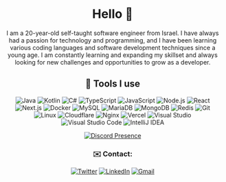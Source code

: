 <div align="center">
  
# Hello 👋
I am a 20-year-old self-taught software engineer from Israel. I have always had a passion for technology and programming, and I have been learning various coding languages and software development techniques since a young age. I am constantly learning and expanding my skillset and always looking for new challenges and opportunities to grow as a developer.

## 🔧 Tools I use 
![Java](https://img.shields.io/badge/-Java-black?&style=for-the-badge&logo=openjdk)
![Kotlin](https://img.shields.io/badge/Kotlin-black?&style=for-the-badge&logo=kotlin)
![C#](https://img.shields.io/badge/C%23-black?style=for-the-badge&logo=c%23)
![TypeScript](https://img.shields.io/badge/-TypeScript-black?&style=for-the-badge&logo=typescript)
![JavaScript](https://img.shields.io/badge/-JavaScript-black?&style=for-the-badge&logo=javascript)
![Node.js](https://img.shields.io/badge/-NodeJS-black?&style=for-the-badge&logo=Node.js)
![React](https://img.shields.io/badge/-React-black?&style=for-the-badge&logo=react)
![Next.js](https://img.shields.io/badge/-Next.js-black?&style=for-the-badge&logo=next.js)
![Docker](https://img.shields.io/badge/-Docker-black?&style=for-the-badge&logo=docker)
![MySQL](https://img.shields.io/badge/-MySQL-black?&style=for-the-badge&logo=mysql)
![MariaDB](https://img.shields.io/badge/-MariaDB-black?&style=for-the-badge&logo=mariadb)
![MongoDB](https://img.shields.io/badge/-MongoDB-black?&style=for-the-badge&logo=mongodb)
![Redis](https://img.shields.io/badge/-Redis-black?&style=for-the-badge&logo=redis)
![Git](https://img.shields.io/badge/-Git-black?&style=for-the-badge&logo=git)
![Linux](https://img.shields.io/badge/-Linux-black?&style=for-the-badge&logo=linux)
![Cloudflare](https://img.shields.io/badge/-Cloudflare-black?&style=for-the-badge&logo=cloudflare)
![Nginx](https://img.shields.io/badge/-Nginx-black?&style=for-the-badge&logo=nginx)
![Vercel](https://img.shields.io/badge/-Vercel-black?&style=for-the-badge&logo=vercel)
![Visual Studio](https://img.shields.io/badge/-Visual%20Studio-black?&style=for-the-badge&logo=visualstudio)
![Visual Studio Code](https://img.shields.io/badge/-Visual%20Studio%20Code-black?&style=for-the-badge&logo=visualstudiocode)
![IntelliJ IDEA](https://img.shields.io/badge/-IntelliJ%20IDEA-black?&style=for-the-badge&logo=intellijidea)

[![Discord Presence](https://lanyard.cnrad.dev/api/185711883460935680)](https://discord.com/users/185711883460935680)

### ✉️ Contact:
[![Twitter](https://img.shields.io/badge/twitter-%230077B5.svg?style=for-the-badge&logo=twitter&logoColor=white)](https://twitter.com/itsrishon)
[![LinkedIn](https://img.shields.io/badge/linkedin-%230077B5.svg?style=for-the-badge&logo=linkedin&logoColor=white)](https://www.linkedin.com/in/rishonj/)
[![Gmail](https://img.shields.io/badge/Gmail-D14836?style=for-the-badge&logo=gmail&logoColor=white)](mailto:mail@rishon.systems)

</div>
